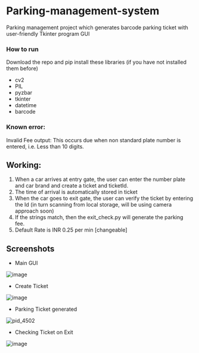 # Parking-management-system
Parking management project which generates barcode parking ticket with user-friendly Tkinter program GUI


### How to run

Download the repo and pip install these libraries (if you have not installed them before)

- cv2
- PIL
- pyzbar
- tkinter 
- datetime 
- barcode 


### Known error:

Invalid Fee output: This occurs due when non standard plate number is entered, i.e. Less than 10 digits.


## Working:

 1. When a car arrives at entry gate, the user can enter the number plate and car brand and create a ticket and ticketId.
 2. The time of arrival is automatically stored in ticket
 3. When the car goes to exit gate, the user can verify the ticket by entering the Id (in turn scanning from local storage, will be using camera approach soon)
 4. If the strings match, then the exit_check.py will generate the parking fee. 
 5. Default Rate is INR 0.25 per min [changeable]

## Screenshots
 - Main GUI


![image](https://user-images.githubusercontent.com/81807980/152167557-46cb0cf6-ae4a-4c04-85bf-d98f49586085.png)
 - Create Ticket


![image](https://user-images.githubusercontent.com/81807980/152167869-5aceffaf-c7c1-483a-acad-02fc2ba47351.png)
 - Parking Ticket generated


![pid_4502](https://user-images.githubusercontent.com/81807980/152170432-029709fd-fdb0-45c5-afbb-f40bc2b6b970.png)
 - Checking Ticket on Exit


![image](https://user-images.githubusercontent.com/81807980/152168799-6bd53dd3-e647-45fd-9a84-a7b3db42a567.png)



